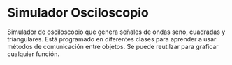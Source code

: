 # Simulador Osciloscopio
Simulador de osciloscopio que genera señales de ondas seno, cuadradas y triangulares.
Está programado en diferentes clases para aprender a usar métodos de comunicación entre objetos.
Se puede reutilzar para graficar cualquier función.
